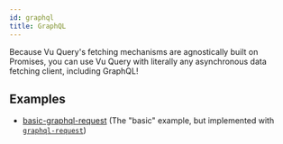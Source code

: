```yaml
---
id: graphql
title: GraphQL
---
```


Because Vu Query's fetching mechanisms are agnostically built on Promises, you can use Vu Query with literally any asynchronous data fetching client, including GraphQL!

## Examples

- [basic-graphql-request](./examples/basic-graphql-request) (The "basic" example, but implemented with [`graphql-request`](https://github.com/prisma-labs/graphql-request))
